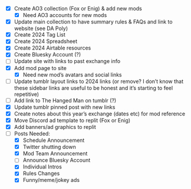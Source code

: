 - [X] Create AO3 collection (Fox or Enig) & add new mods
  - [X] Need AO3 accounts for new mods
- [X] Update main collection to have summary rules & FAQs and link to website
      (see DA Poly)
- [X] Create 2024 Tag List
- [X] Create 2024 Spreadsheet
- [X] Create 2024 Airtable resources
- [X] Create Bluesky Account (?)
- [ ] Update site with links to past exchange info
- [X] Add mod page to site
  - [X] Need new mod’s avatars and social links
- [ ] Update tumblr layout links to 2024 links (or remove? I don’t know that
      these sidebar links are useful to be honest and it’s starting to feel
      repetitive)
- [ ] Add link to The Hanged Man on tumblr (?)
- [X] Update tumblr pinned post with new links
- [X] Create notes about this year’s exchange (dates etc) for mod reference
- [X] Move Discord ad template to replit (Fox or Enig)
- [X] Add banners/ad graphics to replit
- [ ] Posts Needed:
  - [X] Schedule Announcement
  - [X] Twitter shutting down
  - [X] Mod Team Announcement
  - [ ] Announce Bluesky Account
  - [X] Individual Intros
  - [X] Rules Changes
  - [X] Funny/meme/jokey ads
